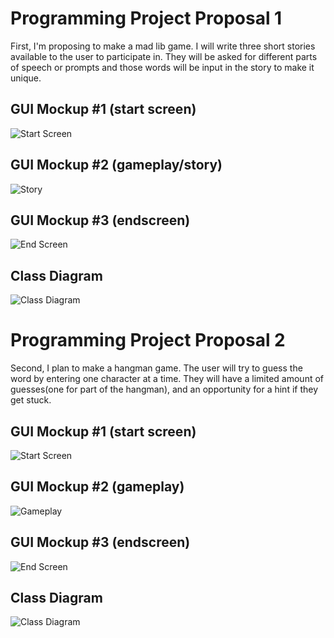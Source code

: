 # Programming Project Proposal 1
First, I'm proposing to make a mad lib game. I will write three short stories available to the user to participate in. They will be asked for different parts of speech or prompts and those words will be input in the story to make it unique. 

## GUI Mockup #1 (start screen)
![Start Screen](https://user-images.githubusercontent.com/89112469/160669355-eb27543d-6571-4013-9c41-1de9f17c2587.png)
## GUI Mockup #2 (gameplay/story)
![Story](https://user-images.githubusercontent.com/89112469/160678850-724e0675-c611-4023-9be4-27213becf348.png)
## GUI Mockup #3 (endscreen)
![End Screen](https://user-images.githubusercontent.com/89112469/160669861-14472219-e608-4145-b1af-03002d773665.png)
## Class Diagram
![Class Diagram](https://user-images.githubusercontent.com/89112469/168872718-be5e5d5b-65e0-45aa-adcb-2d6f78686660.png)

# Programming Project Proposal 2
Second, I plan to make a hangman game. The user will try to guess the word by entering one character at a time. They will have a limited amount of guesses(one for part of the hangman), and an opportunity for a hint if they get stuck. 

## GUI Mockup #1 (start screen)
![Start Screen](https://user-images.githubusercontent.com/89112469/160680842-2b12f3f1-526e-41b8-9d7a-bc80a9fc9d8c.png)
## GUI Mockup #2 (gameplay)
![Gameplay](https://user-images.githubusercontent.com/89112469/161113875-0df0ac42-d938-4156-8bb6-b039926f6bb5.png)
## GUI Mockup #3 (endscreen)
![End Screen](https://user-images.githubusercontent.com/89112469/160681688-d8526dd7-dfcf-422e-851d-6ed26d091ee2.png)
## Class Diagram
![Class Diagram](https://user-images.githubusercontent.com/89112469/161112744-942fe22c-cd9f-41db-8014-4bc6d2aac166.png)
